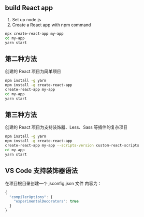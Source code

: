 ## build React app
1. Set up node.js
2. Create a React app with npm command
```bash
npx create-react-app my-app
cd my-app
yarn start
```
## 第二种方法
创建的 React 项目为简单项目
```bash
npm install -g yarn
npm install -g create-react-app
create-react-app my-app
cd my-app
yarn start
```
## 第三种方法
创建的 React 项目为支持装饰器、Less、Sass 等插件的复杂项目
```bash
npm install -g yarn
npm install -g create-react-app
create-react-app my-app --scripts-version custom-react-scripts
cd my-app
yarn start
```
## VS Code 支持装饰器语法
在项目根目录创建一个 jsconfig.json 文件
内容为：
```js
{
  "compilerOptions": {
    "experimentalDecorators": true
  }
}
```